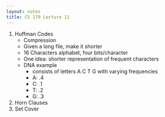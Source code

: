 ```yaml
---
layout: notes
title: CS 170 Lecture 11
---
```


1. Huffman Codes
    * Compression
    * Given a long file, make it shorter
    * 16 Characters alphabet, four bits/character
    * One idea: shorter representation of frequent characters
    * DNA example
        * consists of letters A C T G with varying frequencies
        * A: .4
        * C: .1
        * T: .2
        * G: .3
1. Horn Clauses
1. Set Cover

